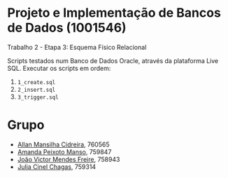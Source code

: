 # Projeto e Implementação de Bancos de Dados (1001546)
Trabalho 2 - Etapa 3: Esquema Físico Relacional

Scripts testados num Banco de Dados Oracle, através da plataforma Live SQL. Executar os scripts em ordem:
1. `1_create.sql`
2. `2_insert.sql`
3. `3_trigger.sql`

# Grupo
- [Allan Mansilha Cidreira](https://github.com/AllanMansilha), 760565
- [Amanda Peixoto Manso](https://github.com/amandapmn), 759847
- [João Victor Mendes Freire](https://github.com/joaovicmendes), 758943
- [Julia Cinel Chagas](https://github.com/jcinel), 759314
